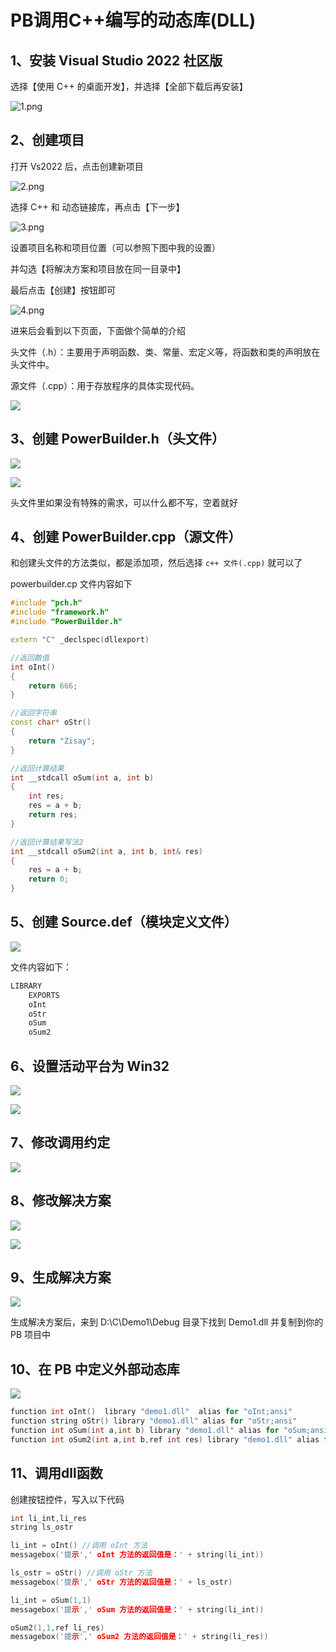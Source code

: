 # PB调用C++编写的动态库(DLL)

## 1、安装 Visual Studio 2022 社区版

选择【使用 C++ 的桌面开发】，并选择【全部下载后再安装】

![1.png](PB调用C++编写的动态库(DLL)/1.png)

## 2、创建项目

打开 Vs2022 后，点击创建新项目

![2.png](PB调用C++编写的动态库(DLL)/2.png)

选择 C++ 和 动态链接库，再点击【下一步】

![3.png](PB调用C++编写的动态库(DLL)/3.png)

设置项目名称和项目位置（可以参照下图中我的设置）

并勾选【将解决方案和项目放在同一目录中】

最后点击【创建】按钮即可

![4.png](PB调用C++编写的动态库(DLL)/4.png)

进来后会看到以下页面，下面做个简单的介绍

头文件（.h）：主要用于声明函数、类、常量、宏定义等，将函数和类的声明放在头文件中。

源文件（.cpp）：用于存放程序的具体实现代码。

![](PB调用C++编写的动态库(DLL)/5.png)

## 3、创建 PowerBuilder.h（头文件）

![](PB调用C++编写的动态库(DLL)/6.png)

![](PB调用C++编写的动态库(DLL)/7.png)

头文件里如果没有特殊的需求，可以什么都不写，空着就好

## 4、创建 PowerBuilder.cpp（源文件）

和创建头文件的方法类似，都是添加项，然后选择 `c++ 文件(.cpp)` 就可以了

powerbuilder.cp 文件内容如下

```c++
#include "pch.h"
#include "framework.h"
#include "PowerBuilder.h"

extern "C" _declspec(dllexport)

//返回数值
int oInt()
{
	return 666;
}

//返回字符串
const char* oStr()
{
	return "Zisay";
}

//返回计算结果
int __stdcall oSum(int a, int b)
{
	int res;
	res = a + b;
	return res;
}

//返回计算结果写法2
int __stdcall oSum2(int a, int b, int& res)
{
	res = a + b;
	return 0;
}
```

## 5、创建 Source.def（模块定义文件）

![](PB调用C++编写的动态库(DLL)/8.png)

文件内容如下：

```c++
LIBRARY
    EXPORTS  
    oInt
    oStr
    oSum
    oSum2
```

## 6、设置活动平台为 Win32

![](PB调用C++编写的动态库(DLL)/9.png)

![](PB调用C++编写的动态库(DLL)/10.png)

## 7、修改调用约定

![](PB调用C++编写的动态库(DLL)/11.png)

## 8、修改解决方案

![](PB调用C++编写的动态库(DLL)/12.png)

![](PB调用C++编写的动态库(DLL)/13.png)

## 9、生成解决方案

![](PB调用C++编写的动态库(DLL)/14.png)

生成解决方案后，来到 D:\C\Demo1\Debug 目录下找到 Demo1.dll 并复制到你的 PB 项目中

## 10、在 PB 中定义外部动态库

![](PB调用C++编写的动态库(DLL)/15.png)

```c
function int oInt()  library "demo1.dll"  alias for "oInt;ansi"
function string oStr() library "demo1.dll" alias for "oStr;ansi"
function int oSum(int a,int b) library "demo1.dll" alias for "oSum;ansi"
function int oSum2(int a,int b,ref int res) library "demo1.dll" alias for "oSum2;ansi"
```

## 11、调用dll函数

创建按钮控件，写入以下代码

```c
int li_int,li_res
string ls_ostr

li_int = oInt() //调用 oInt 方法
messagebox('提示',' oInt 方法的返回值是：' + string(li_int))

ls_ostr = oStr() //调用 oStr 方法
messagebox('提示',' oStr 方法的返回值是：' + ls_ostr)

li_int = oSum(1,1)
messagebox('提示',' oSum 方法的返回值是：' + string(li_int))

oSum2(1,1,ref li_res)
messagebox('提示',' oSum2 方法的返回值是：' + string(li_res))
```
